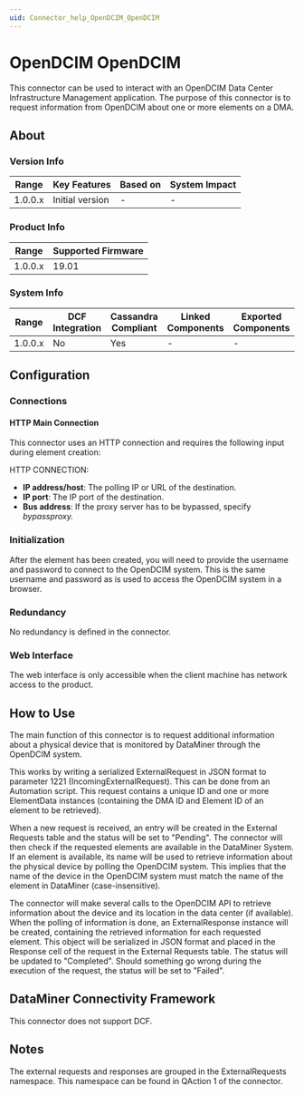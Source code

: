 ```yaml
---
uid: Connector_help_OpenDCIM_OpenDCIM
---
```


# OpenDCIM OpenDCIM

This connector can be used to interact with an OpenDCIM Data Center Infrastructure Management application. The purpose of this connector is to request information from OpenDCIM about one or more elements on a DMA.

## About

### Version Info

| **Range** | **Key Features** | **Based on** | **System Impact** |
|-----------|------------------|--------------|-------------------|
| 1.0.0.x   | Initial version  | \-           | \-                |

### Product Info

| **Range** | **Supported Firmware** |
|-----------|------------------------|
| 1.0.0.x   | 19.01                  |

### System Info

| **Range** | **DCF Integration** | **Cassandra Compliant** | **Linked Components** | **Exported Components** |
|-----------|---------------------|-------------------------|-----------------------|-------------------------|
| 1.0.0.x   | No                  | Yes                     | \-                    | \-                      |

## Configuration

### Connections

#### HTTP Main Connection

This connector uses an HTTP connection and requires the following input during element creation:

HTTP CONNECTION:

- **IP address/host**: The polling IP or URL of the destination.
- **IP port**: The IP port of the destination.
- **Bus address**: If the proxy server has to be bypassed, specify *bypassproxy.*

### Initialization

After the element has been created, you will need to provide the username and password to connect to the OpenDCIM system. This is the same username and password as is used to access the OpenDCIM system in a browser.

### Redundancy

No redundancy is defined in the connector.

### Web Interface

The web interface is only accessible when the client machine has network access to the product.

## How to Use

The main function of this connector is to request additional information about a physical device that is monitored by DataMiner through the OpenDCIM system.

This works by writing a serialized ExternalRequest in JSON format to parameter 1221 (IncomingExternalRequest). This can be done from an Automation script. This request contains a unique ID and one or more ElementData instances (containing the DMA ID and Element ID of an element to be retrieved).

When a new request is received, an entry will be created in the External Requests table and the status will be set to "Pending". The connector will then check if the requested elements are available in the DataMiner System. If an element is available, its name will be used to retrieve information about the physical device by polling the OpenDCIM system. This implies that the name of the device in the OpenDCIM system must match the name of the element in DataMiner (case-insensitive).

The connector will make several calls to the OpenDCIM API to retrieve information about the device and its location in the data center (if available). When the polling of information is done, an ExternalResponse instance will be created, containing the retrieved information for each requested element. This object will be serialized in JSON format and placed in the Response cell of the request in the External Requests table. The status will be updated to "Completed". Should something go wrong during the execution of the request, the status will be set to "Failed".

## DataMiner Connectivity Framework

This connector does not support DCF.

## Notes

The external requests and responses are grouped in the ExternalRequests namespace. This namespace can be found in QAction 1 of the connector.
